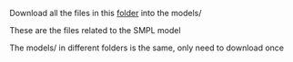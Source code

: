 Download all the files in this [folder](https://drive.google.com/drive/folders/1MVCzcV0cyj4AxK-kdDcSXFBU3y-2KsDC?usp=sharing) into the models/

These are the files related to the SMPL model 

The models/ in different folders is the same, only need to download once
